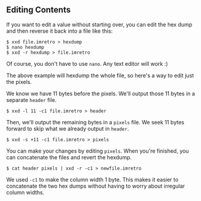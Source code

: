 ## Editing Contents

If you want to edit a value without starting over, you can edit the
hex dump and then reverse it back into a file like this:

```console
$ xxd file.imretro > hexdump
$ nano hexdump
$ xxd -r hexdump > file.imretro
```

Of course, you don't have to use `nano`. Any text editor will work :)

The above example will hexdump the whole file, so here's a way to edit
just the pixels.

We know we have 11 bytes before the pixels. We'll output those 11 bytes
in a separate `header` file.

```console
$ xxd -l 11 -c1 file.imretro > header
```

Then, we'll output the remaining bytes in a `pixels` file. We seek
11 bytes forward to skip what we already output in `header`.

```console
$ xxd -s +11 -c1 file.imretro > pixels
```

You can make your changes by editing `pixels`. When you're finished,
you can concatenate the files and revert the hexdump.

```console
$ cat header pixels | xxd -r -c1 > newfile.imretro
```

We used `-c1` to make the column width 1 byte. This makes
it easier to concatenate the two hex dumps without having to worry
about irregular column widths.
